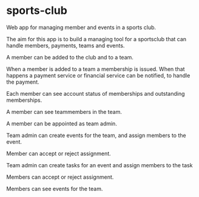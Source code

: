 # sports-club
Web app for managing member and events in a sports club.

The aim for this app is to build a managing tool for a sportsclub that can handle members, payments, teams and events. 

A member can be added to the club and to a team.

When a member is added to a team a membership is issued.
When that happens a payment service or financial service can be notified, to handle the payment.

Each member can see account status of memberships and outstanding memberships.

A member can see teammembers in the team.

A member can be appointed as team admin.

Team admin can create events for the team, and assign members to the event.

Member can accept or reject assignment.

Team admin can create tasks for an event and assign members to the task

Members can accept or reject assignment.

Members can see events for the team.
